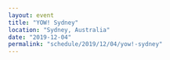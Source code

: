 ```yaml
---
layout: event
title: "YOW! Sydney"
location: "Sydney, Australia"
date: "2019-12-04"
permalink: "schedule/2019/12/04/yow!-sydney"
---
```

